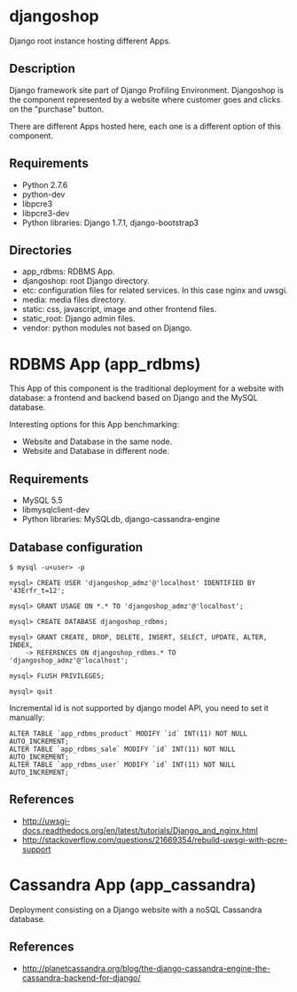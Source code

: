 djangoshop
==========

Django root instance hosting different Apps.


Description
-----------

Django framework site part of Django Profiling Environment. Djangoshop is the
component represented by a website where customer goes and clicks on the 
"purchase" button.

There are different Apps hosted here, each one is a different option of this
component. 


Requirements
------------

* Python 2.7.6
* python-dev
* libpcre3
* libpcre3-dev
* Python libraries: Django 1.7.1, django-bootstrap3


Directories
-----------

* app_rdbms: RDBMS App.
* djangoshop: root Django directory.
* etc: configuration files for related services. In this case nginx and uwsgi.
* media: media files directory.
* static: css, javascript, image and other frontend files.
* static_root: Django admin files.
* vendor: python modules not based on Django.


RDBMS App (app_rdbms)
=====================

This App of this component is the traditional deployment for a website with
database: a frontend and backend based on Django and the MySQL database.

Interesting options for this App benchmarking:

* Website and Database in the same node.
* Website and Database in different node.


Requirements
------------

* MySQL 5.5
* libmysqlclient-dev
* Python libraries: MySQLdb, django-cassandra-engine
	

Database configuration
----------------------

```
$ mysql -u<user> -p

mysql> CREATE USER 'djangoshop_admz'@'localhost' IDENTIFIED BY '43Erfr_t=12';

mysql> GRANT USAGE ON *.* TO 'djangoshop_admz'@'localhost';

mysql> CREATE DATABASE djangoshop_rdbms;

mysql> GRANT CREATE, DROP, DELETE, INSERT, SELECT, UPDATE, ALTER, INDEX,
    -> REFERENCES ON djangoshop_rdbms.* TO 'djangoshop_admz'@'localhost';
	
mysql> FLUSH PRIVILEGES;

mysql> quit
```

Incremental id is not supported by django model API, you need to set it
manually:

```
ALTER TABLE `app_rdbms_product` MODIFY `id` INT(11) NOT NULL AUTO_INCREMENT;
ALTER TABLE `app_rdbms_sale` MODIFY `id` INT(11) NOT NULL AUTO_INCREMENT;
ALTER TABLE `app_rdbms_user` MODIFY `id` INT(11) NOT NULL AUTO_INCREMENT;
```


References
----------

* http://uwsgi-docs.readthedocs.org/en/latest/tutorials/Django_and_nginx.html
* http://stackoverflow.com/questions/21669354/rebuild-uwsgi-with-pcre-support



Cassandra App (app_cassandra)
=============================

Deployment consisting on a Django website with a noSQL Cassandra database.


References
----------

* http://planetcassandra.org/blog/the-django-cassandra-engine-the-cassandra-backend-for-django/